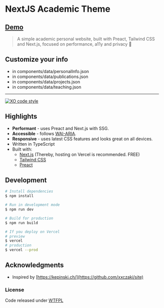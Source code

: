 # NextJS Academic Theme

## [Demo](https://nextjs-academic-theme.vercel.app/)
> A simple academic personal website, built with Preact, Tailwind CSS and Next.js, focused on performance, a11y and privacy 🚀

## Customize your info
- in components/data/personalInfo.json
- in components/data/publications.json
- in components/data/projects.json
- in components/data/teaching.json
---

[![XO code style](https://img.shields.io/badge/code_style-XO-5ed9c7.svg)](https://github.com/xojs/xo)


## Highlights

- **Performant** - uses Preact and Next.js with SSG.
- **Accessible** - follows [WAI-ARIA](https://developer.mozilla.org/en-US/docs/Learn/Accessibility/WAI-ARIA_basics).
- **Responsive** - uses latest CSS features and looks great on all devices.
- Written in TypeScript
- Built with:
    - [Next.js](https://nextjs.org/) (Thereby, hosting on Vercel is recommended. FREE)
    - [Tailwind CSS](https://tailwindcss.com/)
    - [Preact](https://preactjs.com/)

## Development

```bash
# Install dependencies
$ npm install

# Run in development mode
$ npm run dev

# Build for production
$ npm run build

# If you deploy on Vercel
# preview
$ vercel
# production
$ vercel --prod
```

## Acknowledgments

- Inspired by [https://kepinski.ch/](https://github.com/xxczaki/site)

### License

Code released under [WTFPL](http://www.wtfpl.net/)
